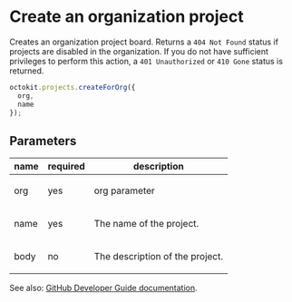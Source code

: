 # Create an organization project

Creates an organization project board. Returns a `404 Not Found` status if projects are disabled in the organization. If you do not have sufficient privileges to perform this action, a `401 Unauthorized` or `410 Gone` status is returned.

```js
octokit.projects.createForOrg({
  org,
  name
});
```

## Parameters

<table>
  <thead>
    <tr>
      <th>name</th>
      <th>required</th>
      <th>description</th>
    </tr>
  </thead>
  <tbody>
    <tr><td>org</td><td>yes</td><td>

org parameter

</td></tr>
<tr><td>name</td><td>yes</td><td>

The name of the project.

</td></tr>
<tr><td>body</td><td>no</td><td>

The description of the project.

</td></tr>
  </tbody>
</table>

See also: [GitHub Developer Guide documentation](endpoint.documentationUrl).
